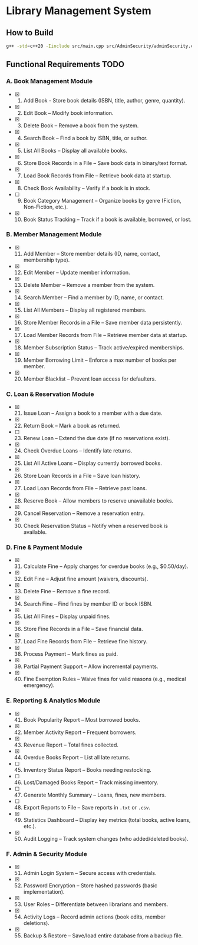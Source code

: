 # Library Management System

## How to Build

```bash
g++ -std=c++20 -Iinclude src/main.cpp src/AdminSecurity/adminSecurity.cpp src/BookManagement/bookManagement.cpp src/FinePayment/finePayment.cpp src/LoanReservation/loanReservation.cpp src/MemberManagement/memberManagement.cpp src/ReportingAnalytics/reportingAnalytics.cpp src/UI/ui.cpp -o CppLMS.exe
```

## Functional Requirements TODO

### A. Book Management Module

- [x] 1. Add Book - Store book details (ISBN, title, author, genre, quantity).
- [x] 2. Edit Book – Modify book information.
- [x] 3. Delete Book – Remove a book from the system.
- [x] 4. Search Book – Find a book by ISBN, title, or author.
- [x] 5. List All Books – Display all available books.
- [x] 6. Store Book Records in a File – Save book data in binary/text format.
- [x] 7. Load Book Records from File – Retrieve book data at startup.
- [x] 8. Check Book Availability – Verify if a book is in stock.
- [ ] 9. Book Category Management – Organize books by genre (Fiction, Non-Fiction, etc.).
- [x] 10. Book Status Tracking – Track if a book is available, borrowed, or lost.

### B. Member Management Module

- [x] 11. Add Member – Store member details (ID, name, contact, membership type).
- [x] 12. Edit Member – Update member information.
- [x] 13. Delete Member – Remove a member from the system.
- [x] 14. Search Member – Find a member by ID, name, or contact.
- [x] 15. List All Members – Display all registered members.
- [x] 16. Store Member Records in a File – Save member data persistently.
- [x] 17. Load Member Records from File – Retrieve member data at startup.
- [x] 18. Member Subscription Status – Track active/expired memberships.
- [x] 19. Member Borrowing Limit – Enforce a max number of books per member.
- [x] 20. Member Blacklist – Prevent loan access for defaulters.

### C. Loan & Reservation Module

- [x] 21. Issue Loan – Assign a book to a member with a due date.
- [x] 22. Return Book – Mark a book as returned.
- [ ] 23. Renew Loan – Extend the due date (if no reservations exist).
- [x] 24. Check Overdue Loans – Identify late returns.
- [x] 25. List All Active Loans – Display currently borrowed books.
- [x] 26. Store Loan Records in a File – Save loan history.
- [x] 27. Load Loan Records from File – Retrieve past loans.
- [x] 28. Reserve Book – Allow members to reserve unavailable books.
- [x] 29. Cancel Reservation – Remove a reservation entry.
- [x] 30. Check Reservation Status – Notify when a reserved book is available.

### D. Fine & Payment Module

- [x] 31. Calculate Fine – Apply charges for overdue books (e.g., $0.50/day).
- [x] 32. Edit Fine – Adjust fine amount (waivers, discounts).
- [x] 33. Delete Fine – Remove a fine record.
- [x] 34. Search Fine – Find fines by member ID or book ISBN.
- [x] 35. List All Fines – Display unpaid fines.
- [x] 36. Store Fine Records in a File – Save financial data.
- [x] 37. Load Fine Records from File – Retrieve fine history.
- [x] 38. Process Payment – Mark fines as paid.
- [x] 39. Partial Payment Support – Allow incremental payments.
- [x] 40. Fine Exemption Rules – Waive fines for valid reasons (e.g., medical emergency).

### E. Reporting & Analytics Module

- [x] 41. Book Popularity Report – Most borrowed books.
- [x] 42. Member Activity Report – Frequent borrowers.
- [x] 43. Revenue Report – Total fines collected.
- [x] 44. Overdue Books Report – List all late returns.
- [ ] 45. Inventory Status Report – Books needing restocking.
- [ ] 46. Lost/Damaged Books Report – Track missing inventory.
- [ ] 47. Generate Monthly Summary – Loans, fines, new members.
- [ ] 48. Export Reports to File – Save reports in `.txt` or `.csv`.
- [x] 49. Statistics Dashboard – Display key metrics (total books, active loans, etc.).
- [x] 50. Audit Logging – Track system changes (who added/deleted books).

### F. Admin & Security Module

- [x] 51. Admin Login System – Secure access with credentials.
- [x] 52. Password Encryption – Store hashed passwords (basic implementation).
- [x] 53. User Roles – Differentiate between librarians and members.
- [x] 54. Activity Logs – Record admin actions (book edits, member deletions).
- [x] 55. Backup & Restore – Save/load entire database from a backup file.